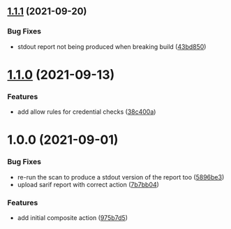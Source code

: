 ## [1.1.1](https://github.com/erzz/dockle-action/compare/v1.1.0...v1.1.1) (2021-09-20)


### Bug Fixes

* stdout report not being produced when breaking build ([43bd850](https://github.com/erzz/dockle-action/commit/43bd850348b04556ba9e4557ae67666c84099e49))

# [1.1.0](https://github.com/erzz/dockle-action/compare/v1.0.0...v1.1.0) (2021-09-13)


### Features

* add allow rules for credential checks ([38c400a](https://github.com/erzz/dockle-action/commit/38c400ab5ec7844a78af3da010feac3732dcfcbd))

# 1.0.0 (2021-09-01)


### Bug Fixes

* re-run the scan to produce a stdout version of the report too ([5896be3](https://github.com/erzz/dockle-action/commit/5896be3f32f3db6bbbaa05313bd69359aa064a8c))
* upload sarif report with correct action ([7b7bb04](https://github.com/erzz/dockle-action/commit/7b7bb04a12f1f7eedecff6bd39fbc84c5ce6b8a4))


### Features

* add initial composite action ([975b7d5](https://github.com/erzz/dockle-action/commit/975b7d508d233173eea00577e98daa37debef6ec))
